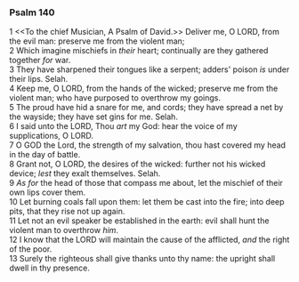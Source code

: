 ### Psalm 140

1 <<To the chief Musician, A Psalm of David.>> Deliver me, O LORD, from the evil man: preserve me from the violent man;  
2 Which imagine mischiefs in *their* heart; continually are they gathered together *for* war.  
3 They have sharpened their tongues like a serpent; adders' poison *is* under their lips. Selah.  
4 Keep me, O LORD, from the hands of the wicked; preserve me from the violent man; who have purposed to overthrow my goings.  
5 The proud have hid a snare for me, and cords; they have spread a net by the wayside; they have set gins for me. Selah.  
6 I said unto the LORD, Thou *art* my God: hear the voice of my supplications, O LORD.  
7 O GOD the Lord, the strength of my salvation, thou hast covered my head in the day of battle.  
8 Grant not, O LORD, the desires of the wicked: further not his wicked device; *lest* they exalt themselves. Selah.  
9 *As for* the head of those that compass me about, let the mischief of their own lips cover them.  
10 Let burning coals fall upon them: let them be cast into the fire; into deep pits, that they rise not up again.  
11 Let not an evil speaker be established in the earth: evil shall hunt the violent man to overthrow *him*.  
12 I know that the LORD will maintain the cause of the afflicted, *and* the right of the poor.  
13 Surely the righteous shall give thanks unto thy name: the upright shall dwell in thy presence.  
